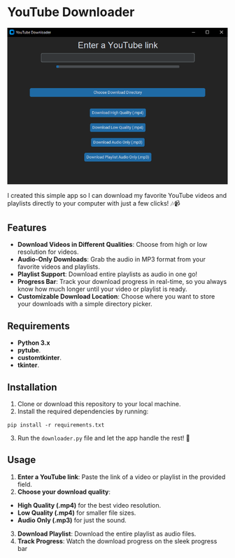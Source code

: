 # YouTube Downloader
![](screenshot.png)

I created this simple app so I can download my favorite YouTube videos and playlists directly to your computer with just a few clicks! 🎶📹

## Features

- **Download Videos in Different Qualities**: Choose from high or low resolution for videos.
- **Audio-Only Downloads**: Grab the audio in MP3 format from your favorite videos and playlists.
- **Playlist Support**: Download entire playlists as audio in one go!
- **Progress Bar**: Track your download progress in real-time, so you always know how much longer until your video or playlist is ready.
- **Customizable Download Location**: Choose where you want to store your downloads with a simple directory picker.

## Requirements

- **Python 3.x**
- **pytube**.
- **customtkinter**.
- **tkinter**.

## Installation

1. Clone or download this repository to your local machine.
2. Install the required dependencies by running:
```
pip install -r requirements.txt
```
3. Run the `downloader.py` file and let the app handle the rest! 🎉

## Usage

1. **Enter a YouTube link**: Paste the link of a video or playlist in the provided field.
2. **Choose your download quality**:
- **High Quality (.mp4)** for the best video resolution.
- **Low Quality (.mp4)** for smaller file sizes.
- **Audio Only (.mp3)** for just the sound.
3. **Download Playlist**: Download the entire playlist as audio files.
4. **Track Progress**: Watch the download progress on the sleek progress bar


